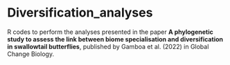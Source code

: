 # Diversification_analyses

R codes to perform the analyses presented in the paper **A phylogenetic study to assess the link between biome specialisation and diversification in swallowtail butterflies**, published by Gamboa et al. (2022) in Global Change Biology.


